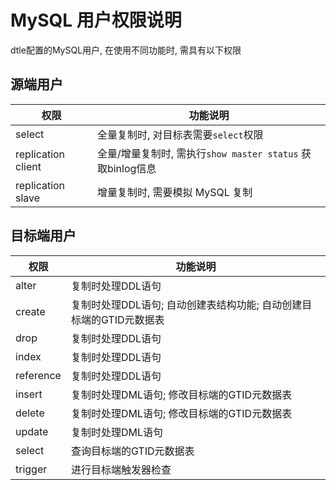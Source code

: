 # MySQL 用户权限说明

dtle配置的MySQL用户, 在使用不同功能时, 需具有以下权限

## 源端用户

| 权限  | 功能说明 | 
| ------------- | ------------- | 
| select | 全量复制时, 对目标表需要`select`权限 | 
| replication client | 全量/增量复制时, 需执行`show master status` 获取binlog信息 | 
| replication slave | 增量复制时, 需要模拟 MySQL 复制 | 

## 目标端用户

| 权限  | 功能说明 | 
| ------------- | ------------- | 
| alter | 复制时处理DDL语句 | 
| create | 复制时处理DDL语句; 自动创建表结构功能; 自动创建目标端的GTID元数据表 | 
| drop | 复制时处理DDL语句 | 
| index | 复制时处理DDL语句 | 
| reference | 复制时处理DDL语句 | 
| insert | 复制时处理DML语句; 修改目标端的GTID元数据表 | 
| delete | 复制时处理DML语句; 修改目标端的GTID元数据表 | 
| update | 复制时处理DML语句 | 
| select | 查询目标端的GTID元数据表 | 
| trigger | 进行目标端触发器检查 | 
